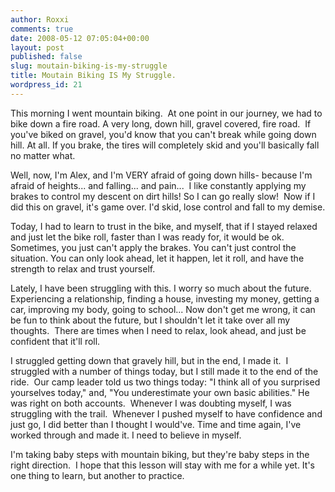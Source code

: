 ```yaml
---
author: Roxxi
comments: true
date: 2008-05-12 07:05:04+00:00
layout: post
published: false
slug: moutain-biking-is-my-struggle
title: Moutain Biking IS My Struggle.
wordpress_id: 21
---
```


This morning I went mountain biking.  At one point in our journey, we had to bike down a fire road. A very long, down hill, gravel covered, fire road.  If you've biked on gravel, you'd know that you can't break while going down hill. At all. If you brake, the tires will completely skid and you'll basically fall no matter what.

Well, now, I'm Alex, and I'm VERY afraid of going down hills- because I'm afraid of heights... and falling... and pain...  I like constantly applying my brakes to control my descent on dirt hills! So I can go really slow!  Now if I did this on gravel, it's game over. I'd skid, lose control and fall to my demise.

Today, I had to learn to trust in the bike, and myself, that if I stayed relaxed and just let the bike roll, faster than I was ready for, it would be ok. Sometimes, you just can't apply the brakes. You can't just control the situation. You can only look ahead, let it happen, let it roll, and have the strength to relax and trust yourself.

Lately, I have been struggling with this. I worry so much about the future. Experiencing a relationship, finding a house, investing my money, getting a car, improving my body, going to school... Now don't get me wrong, it can be fun to think about the future, but I shouldn't let it take over all my thoughts.  There are times when I need to relax, look ahead, and just be confident that it'll roll.

I struggled getting down that gravely hill, but in the end, I made it.  I struggled with a number of things today, but I still made it to the end of the ride.  Our camp leader told us two things today: "I think all of you surprised yourselves today," and, "You underestimate your own basic abilities." He was right on both accounts.  Whenever I was doubting myself, I was struggling with the trail.  Whenever I pushed myself to have confidence and just go, I did better than I thought I would've. Time and time again, I've worked through and made it. I need to believe in myself.

I'm taking baby steps with mountain biking, but they're baby steps in the right direction.  I hope that this lesson will stay with me for a while yet. It's one thing to learn, but another to practice.
